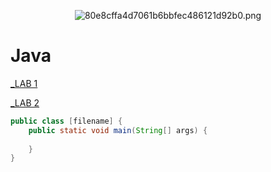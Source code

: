 <p align="center"><img src="https://www.img.in.th/images/80e8cffa4d7061b6bbfec486121d92b0.png" alt="80e8cffa4d7061b6bbfec486121d92b0.png" border="0" /></p>

# Java

[_LAB 1](https://github.com/PuemMTH/Java/tree/master/_Lab1)

[_LAB 2](https://github.com/PuemMTH/Java/tree/master/_Lab1)

```java
public class [filename] {
    public static void main(String[] args) {
        
    }
}
```